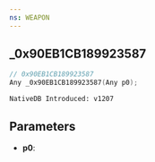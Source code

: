 ```yaml
---
ns: WEAPON
---
```

## _0x90EB1CB189923587

```c
// 0x90EB1CB189923587
Any _0x90EB1CB189923587(Any p0);
```

```
NativeDB Introduced: v1207
```

## Parameters
* **p0**:
